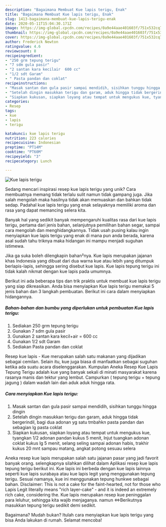 ```yaml
---
description: "Bagaimana Membuat Kue lapis terigu, Enak"
title: "Bagaimana Membuat Kue lapis terigu, Enak"
slug: 1413-bagaimana-membuat-kue-lapis-terigu-enak
date: 2020-05-11T15:04:30.171Z
image: https://img-global.cpcdn.com/recipes/0a9e44aae401603f/751x532cq70/kue-lapis-terigu-foto-resep-utama.jpg
thumbnail: https://img-global.cpcdn.com/recipes/0a9e44aae401603f/751x532cq70/kue-lapis-terigu-foto-resep-utama.jpg
cover: https://img-global.cpcdn.com/recipes/0a9e44aae401603f/751x532cq70/kue-lapis-terigu-foto-resep-utama.jpg
author: Frederick Newton
ratingvalue: 4.6
reviewcount: 8
recipeingredient:
- "250 grm tepung terigu"
- "7 sdm gula pasir"
- "2 santan kara kecilair  600 cc"
- "1/2 sdt Garam"
- " Pasta pandan dan coklat"
recipeinstructions:
- "Masak santan dan gula pasir sampai mendidih, sisihkan tunggu hingga dingin"
- "Setelah dingin masukkan terigu dan garam, aduk hingga tidak bergerindil, bagi dua adonan yg satu tmbahkn pasta pandan dan sebagian lg pasta coklat"
- "Siapkan kukusan, siapkan loyang atau tempat untuk mengukus kue, tyangkan 1/2 adonan pandan kukus 5 menit, lnjut tuangkan adonan coklat kukus lg 5 menit, selang seling sampai adonan habis, trakhir kukus 20 mnt sampau matang, angkat potong sesuau selera"
categories:
- Resep
tags:
- kue
- lapis
- terigu

katakunci: kue lapis terigu 
nutrition: 223 calories
recipecuisine: Indonesian
preptime: "PT14M"
cooktime: "PT60M"
recipeyield: "3"
recipecategory: Lunch

---
```



![Kue lapis terigu](https://img-global.cpcdn.com/recipes/0a9e44aae401603f/751x532cq70/kue-lapis-terigu-foto-resep-utama.jpg)

Sedang mencari inspirasi resep kue lapis terigu yang unik? Cara membuatnya memang tidak terlalu sulit namun tidak gampang juga. Jika salah mengolah maka hasilnya tidak akan memuaskan dan bahkan tidak sedap. Padahal kue lapis terigu yang enak selayaknya memiliki aroma dan rasa yang dapat memancing selera kita.

Banyak hal yang sedikit banyak mempengaruhi kualitas rasa dari kue lapis terigu, pertama dari jenis bahan, selanjutnya pemilihan bahan segar, sampai cara mengolah dan menghidangkannya. Tidak usah pusing kalau ingin menyiapkan kue lapis terigu yang enak di mana pun anda berada, karena asal sudah tahu triknya maka hidangan ini mampu menjadi suguhan istimewa.

Jika ga suka boleh dilengkapin bahan²nya. Kue lapis merupakan jajanan khas Indonesia yang dibuat dari dua warna kue atau lebih yang ditumpuk berlapis-lapis, sehingga sering disebut kue lapis. Kue lapis tepung terigu ini tidak kalah nikmat dengan kue lapis pada umumnya.


Berikut ini ada beberapa tips dan trik praktis untuk membuat kue lapis terigu yang siap dikreasikan. Anda bisa menyiapkan Kue lapis terigu memakai 5 jenis bahan dan 3 langkah pembuatan. Berikut ini cara dalam menyiapkan hidangannya.

<!--inarticleads1-->

##### Bahan-bahan dan bumbu yang diperlukan untuk pembuatan Kue lapis terigu:

1. Sediakan 250 grm tepung terigu
1. Gunakan 7 sdm gula pasir
1. Gunakan 2 santan kara kecil+air = 600 cc
1. Gunakan 1/2 sdt Garam
1. Sediakan  Pasta pandan dan coklat


Resep kue lapis - Kue merupakan salah satu makanan yang dijadikan sebagai cemilan. Selain itu, kue juga biasa di manfaatkan sebagai suguhan ketika ada suatu acara diselenggarakan. Kumpulan Aneka Resep Kue Lapis Tepung Terigu adalah kue yang banyak sekali di minati masyarakat karena rasanya manis dan tektur yang lembut. Campurkan ( tepung terigu + tepung jagung ) dalam wadah lain dan aduk aduk hingga rata. 

<!--inarticleads2-->

##### Cara menyiapkan Kue lapis terigu:

1. Masak santan dan gula pasir sampai mendidih, sisihkan tunggu hingga dingin
1. Setelah dingin masukkan terigu dan garam, aduk hingga tidak bergerindil, bagi dua adonan yg satu tmbahkn pasta pandan dan sebagian lg pasta coklat
1. Siapkan kukusan, siapkan loyang atau tempat untuk mengukus kue, tyangkan 1/2 adonan pandan kukus 5 menit, lnjut tuangkan adonan coklat kukus lg 5 menit, selang seling sampai adonan habis, trakhir kukus 20 mnt sampau matang, angkat potong sesuau selera


Aneka resep kue lapis merupakan salah satu jajanan pasar yang jadi favorit banyak orang. selengkapnya silahkan dilihat dalam Aplikasi resep kue lapis tepung terigu berikut ini. Kue lapis ini berbeda dengan kue lapis lainnya seperti kue lapis surabaya atau kue lapis legit yang menggunakan tepung terigu. Sesuai namanya, kue ini menggunakan tepung hunkwe sebagai bahan. Disclaimer: This is not a cake for the faint-hearted, not for those who Lapis Legit literally means &#34;rich layer-cake&#34; - and it is indeed an extremely rich cake, considering the. Kue lapis merupakan resep kue peninggalan para leluhur, sehingga kita wajib menjaganya. namun ⇔Berikutnya masukkan tepung terigu sedikit demi sedikit. 

Bagaimana? Mudah bukan? Itulah cara menyiapkan kue lapis terigu yang bisa Anda lakukan di rumah. Selamat mencoba!
